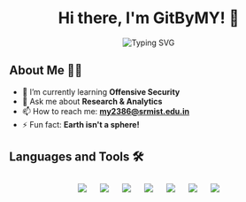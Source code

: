 <!-- Header -->
<h1 align="center">Hi there, I'm GitByMY! 👋</h1>

<!-- Introduction -->
<p align="center">
  <img src="https://readme-typing-svg.herokuapp.com?font=Fira+Code&color=4A90E2&size=24&center=true&vCenter=true&width=500&lines=Welcome+to+my+GitHub+Profile!;Manmohan+Yadav+RA2211003011879;Don't+let+my+repositories+kill+you;I+love+coding+and+open+source!" alt="Typing SVG" />
</p>

<!-- About Me -->
## About Me 🧑‍💻

- 🌱 I’m currently learning **Offensive Security**
- 💬 Ask me about **Research & Analytics**
- 📫 How to reach me: **my2386@srmist.edu.in**
- ⚡ Fun fact: **Earth isn't a sphere!**

<!-- Languages and Tools -->
## Languages and Tools 🛠️

<p align="center">
  <img src="https://img.icons8.com/color/48/000000/python.png" style="margin: 10px;"/>
  <img src="https://img.icons8.com/color/48/000000/c-programming.png" style="margin: 10px;"/>
  <img src="https://img.icons8.com/color/48/000000/c-plus-plus-logo.png" style="margin: 10px;"/>
  <img src="https://img.icons8.com/plasticine/48/000000/bash.png" style="margin: 10px;"/>
  <img src="https://img.icons8.com/color/48/ffffff/heroku.png" style="margin: 10px;"/>
  <img src="https://img.icons8.com/color/48/000000/kali-linux.png" style="margin: 10px;"/>
  <img src="https://img.icons8.com/color/48/000000/java-coffee-cup-logo.png" style="margin: 10px;"/>
</p>
